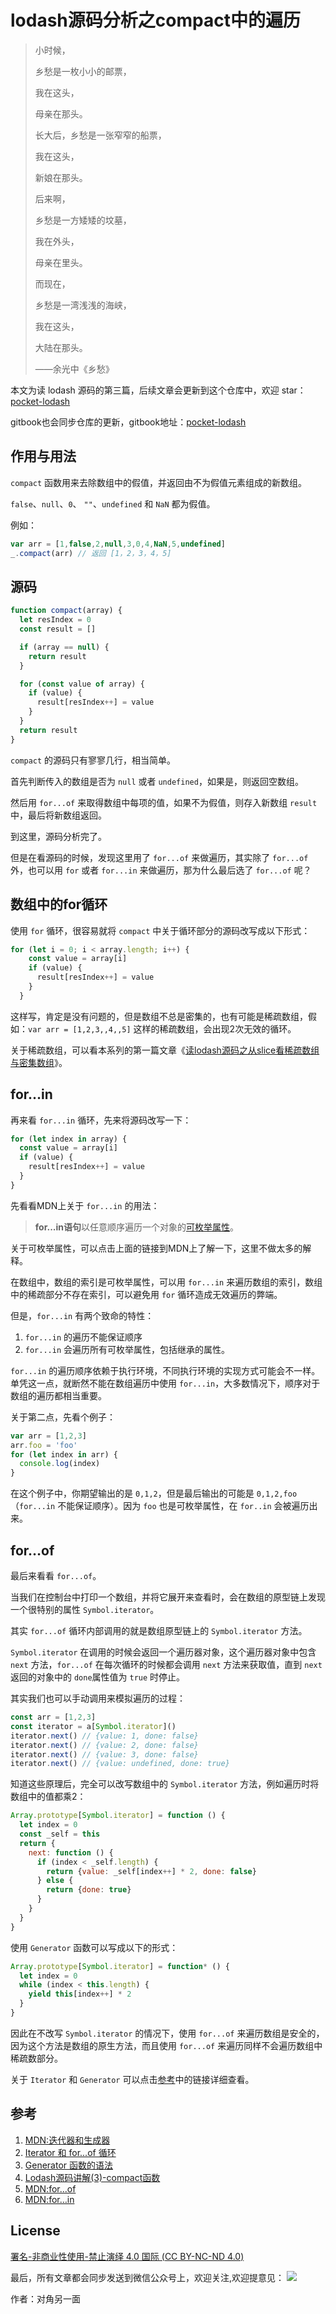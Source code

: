 # lodash源码分析之compact中的遍历

>小时候，
>
>乡愁是一枚小小的邮票，
>
>我在这头，
>
>母亲在那头。
>
>长大后，乡愁是一张窄窄的船票，
>
>我在这头，
>
>新娘在那头。
>
>后来啊，
>
>乡愁是一方矮矮的坟墓，
>
>我在外头，
>
>母亲在里头。
>
>而现在，
>
>乡愁是一湾浅浅的海峡，
>
>我在这头，
>
>大陆在那头。
>
>——余光中《乡愁》

本文为读 lodash 源码的第三篇，后续文章会更新到这个仓库中，欢迎 star：[pocket-lodash](https://github.com/yeyuqiudeng/pocket-lodash)

gitbook也会同步仓库的更新，gitbook地址：[pocket-lodash](https://www.gitbook.com/book/yeyuqiudeng/pocket-lodash/details)

## 作用与用法

`compact` 函数用来去除数组中的假值，并返回由不为假值元素组成的新数组。

`false`、`null`、`0`、 `""`、`undefined` 和 `NaN` 都为假值。

例如：

```javascript
var arr = [1,false,2,null,3,0,4,NaN,5,undefined]
_.compact(arr) // 返回 [1，2，3，4，5]
```

## 源码

```javascript
function compact(array) {
  let resIndex = 0
  const result = []

  if (array == null) {
    return result
  }

  for (const value of array) {
    if (value) {
      result[resIndex++] = value
    }
  }
  return result
}
```

`compact` 的源码只有寥寥几行，相当简单。

首先判断传入的数组是否为 `null` 或者 `undefined`，如果是，则返回空数组。

然后用 `for...of` 来取得数组中每项的值，如果不为假值，则存入新数组 `result` 中，最后将新数组返回。

到这里，源码分析完了。

但是在看源码的时候，发现这里用了 `for...of` 来做遍历，其实除了 `for...of` 外，也可以用 `for` 或者 `for...in` 来做遍历，那为什么最后选了 `for...of` 呢？

## 数组中的for循环

使用 `for` 循环，很容易就将 `compact` 中关于循环部分的源码改写成以下形式：

```javascript
for (let i = 0; i < array.length; i++) {
  	const value = array[i]
    if (value) {
      result[resIndex++] = value
    }
  }
```

这样写，肯定是没有问题的，但是数组不总是密集的，也有可能是稀疏数组，假如：`var arr = [1,2,3,,4,,5]` 这样的稀疏数组，会出现2次无效的循环。

关于稀疏数组，可以看本系列的第一篇文章《[读lodash源码之从slice看稀疏数组与密集数组](slice.md)》。

## for…in

再来看 `for...in` 循环，先来将源码改写一下：

```javascript
for (let index in array) {
  const value = array[i]
  if (value) {
    result[resIndex++] = value
  }
}
```

先看看MDN上关于 `for...in` 的用法：

> **for...in语句**以任意顺序遍历一个对象的[可枚举属性](https://developer.mozilla.org/zh-CN/docs/Web/JavaScript/Enumerability_and_ownership_of_properties)。

关于可枚举属性，可以点击上面的链接到MDN上了解一下，这里不做太多的解释。

在数组中，数组的索引是可枚举属性，可以用 `for...in` 来遍历数组的索引，数组中的稀疏部分不存在索引，可以避免用 `for` 循环造成无效遍历的弊端。

但是，`for...in` 有两个致命的特性：

1. `for...in` 的遍历不能保证顺序
2. `for...in` 会遍历所有可枚举属性，包括继承的属性。

`for...in` 的遍历顺序依赖于执行环境，不同执行环境的实现方式可能会不一样。单凭这一点，就断然不能在数组遍历中使用 `for...in`，大多数情况下，顺序对于数组的遍历都相当重要。

关于第二点，先看个例子：

```javascript
var arr = [1,2,3]
arr.foo = 'foo'
for (let index in arr) {
  console.log(index)
}
```

在这个例子中，你期望输出的是 `0,1,2`，但是最后输出的可能是 `0,1,2,foo` （`for...in` 不能保证顺序）。因为 `foo` 也是可枚举属性，在 `for..in` 会被遍历出来。

## for…of

最后来看看 `for...of`。

当我们在控制台中打印一个数组，并将它展开来查看时，会在数组的原型链上发现一个很特别的属性 `Symbol.iterator`。

其实 `for...of` 循环内部调用的就是数组原型链上的 `Symbol.iterator` 方法。

`Symbol.iterator` 在调用的时候会返回一个遍历器对象，这个遍历器对象中包含 `next` 方法，`for...of` 在每次循环的时候都会调用 `next` 方法来获取值，直到 `next` 返回的对象中的 `done`属性值为 `true` 时停止。

其实我们也可以手动调用来模拟遍历的过程：

```javascript
const arr = [1,2,3]
const iterator = a[Symbol.iterator]()
iterator.next() // {value: 1, done: false}
iterator.next() // {value: 2, done: false}
iterator.next() // {value: 3, done: false}
iterator.next() // {value: undefined, done: true}
```

知道这些原理后，完全可以改写数组中的 `Symbol.iterator` 方法，例如遍历时将数组中的值都乘2：

```javascript
Array.prototype[Symbol.iterator] = function () {
  let index = 0
  const _self = this
  return {
    next: function () {
      if (index < _self.length) {
        return {value: _self[index++] * 2, done: false}
      } else {
        return {done: true}
      }
    }
  }
}
```

使用 `Generator` 函数可以写成以下的形式：

```javascript
Array.prototype[Symbol.iterator] = function* () {
  let index = 0
  while (index < this.length) {
    yield this[index++] * 2   
  }
}
```

因此在不改写 `Symbol.iterator` 的情况下，使用 `for...of` 来遍历数组是安全的，因为这个方法是数组的原生方法，而且使用 `for...of` 来遍历同样不会遍历数组中稀疏数部分。

关于 `Iterator` 和 `Generator` 可以点击[参考](#参考)中的链接详细查看。

## 参考

1. [MDN:迭代器和生成器](https://developer.mozilla.org/zh-CN/docs/Web/JavaScript/Guide/Iterators_and_Generators#Iterables)
2. [Iterator 和 for...of 循环](http://es6.ruanyifeng.com/#docs/iterator)
3. [Generator 函数的语法](http://es6.ruanyifeng.com/#docs/generator)
4. [Lodash源码讲解(3)-compact函数](https://dreamapple.me/2017/08/18/lodash%E6%BA%90%E7%A0%81%E8%AE%B2%E8%A7%A3-3/)
5. [MDN:for...of](https://developer.mozilla.org/zh-CN/docs/Web/JavaScript/Reference/Statements/for...of)
6. [MDN:for…in](https://developer.mozilla.org/zh-CN/docs/Web/JavaScript/Reference/Statements/for...in)

## License

[署名-非商业性使用-禁止演绎 4.0 国际 (CC BY-NC-ND 4.0)](http://creativecommons.org/licenses/by-nc-nd/4.0/)

最后，所有文章都会同步发送到微信公众号上，欢迎关注,欢迎提意见：  ![](https://raw.githubusercontent.com/yeyuqiudeng/resource/master/images/qrcode_front-end-article.jpg) 

作者：对角另一面